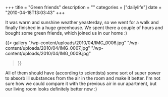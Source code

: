 +++
title = "Green friends"
description = ""
categories = ["dailylife"]
date = "2010-04-18T13:03:43"
+++

It was warm and sunshine weather yeasterday, so we went for a walk and finally finished in a huge
greenhouse. We spent there a couple of hours and bought some green friends, which joined us in our
home :)

{{< gallery
    "/wp-content/uploads/2010/04/IMG_0006.jpg"
    "/wp-content/uploads/2010/04/IMG_0007.jpg"
    "/wp-content/uploads/2010/04/IMG_0009.jpg"
>}}

All of them should have (according to scientists) some sort of super power to absorb ill substances
from the air in the room and make it better. I'm not sure how we could compare it with the previous
air in our apartment, but our living room looks definitely better now :)
